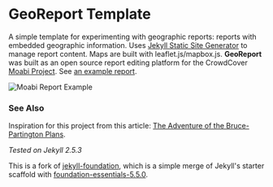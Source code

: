# GeoReport Template

A simple template for experimenting with geographic reports: reports with embedded geographic information.  Uses [Jekyll Static Site Generator](http://jekyllrb.com/docs/home/) to manage report content.  Maps are built with leaflet.js/mapbox.js.  **GeoReport** was built as an open source report editing platform for the CrowdCover [Moabi Project](http://rdc.moabi.org).  See [an example report](http://rdc.moabi.org/redd_risk/en/).

![Moabi Report Example](https://cloud.githubusercontent.com/assets/4389360/5929022/fb95b71e-a64d-11e4-8222-2c664e406d76.png)

### See Also
Inspiration for this project from this article: [The Adventure of the Bruce-Partington Plans](http://alistapart.com/article/hack-your-maps).

*Tested on Jekyll 2.5.3*

This is a fork of [jekyll-foundation](https://github.com/jameslaneconkling/jekyll-foundation), which is a simple merge of Jekyll's starter scaffold with [foundation-essentials-5.5.0](http://foundation.zurb.com/develop/download.html).
